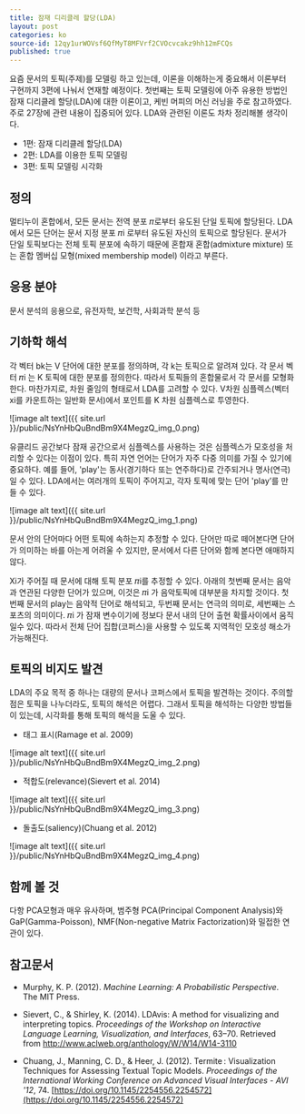 ```yaml
---
title: 잠재 디리클레 할당(LDA) 
layout: post
categories: ko
source-id: 12qy1urWOVsf6QfMyT8MFVrf2CVOcvcakz9hh12mFCQs
published: true
---
```


요즘 문서의 토픽(주제)를 모델링 하고 있는데, 이론을 이해하는게 중요해서 이론부터 구현까지 3편에 나눠서 연재할 예정이다. 첫번째는 토픽 모델링에 아주 유용한 방법인 잠재 디리클레 할당(LDA)에 대한 이론이고, 케빈 머피의 머신 러닝을 주로 참고하였다. 주로 27장에 관련 내용이 집중되어 있다. LDA와 관련된 이론도 차차 정리해볼 생각이다.

* 1편: 잠재 디리클레 할당(LDA)
* 2편: LDA를 이용한 토픽 모델링
* 3편: 토픽 모델링 시각화


## 정의

멀티누이 혼합에서, 모든 문서는 전역 분포 𝜋로부터 유도된 단일 토픽에 할당된다. LDA에서 모든 단어는 문서 지정 분포 𝜋i 로부터 유도된 자신의 토픽으로 할당된다. 문서가 단일 토픽보다는 전체 토픽 분포에 속하기 때문에 혼합재 혼합(admixture mixture) 또는 혼합 멤버십 모형(mixed membership model) 이라고 부른다. 

## 응용 분야

문서 분석의 응용으로, 유전자학, 보건학, 사회과학 분석 등

## 기하학 해석

각 벡터 bk는 V 단어에 대한 분포를 정의하며, 각 k는 토픽으로 알려져 있다. 각 문서 벡터 𝜋i 는 K 토픽에 대한 분포를 정의한다. 따라서 토픽들의 혼합물로서 각 문서를 모형화 한다. 마찬가지로, 차원 줄임의 형태로서  LDA를 고려할 수 있다. V차원 심플렉스(벡터 xi를 카운트하는 일반화 문서)에서 포인트를 K 차원 심플렉스로 투영한다.

![image alt text]({{ site.url }}/public/NsYnHbQuBndBm9X4MegzQ_img_0.png)

유클리드 공간보다 잠재 공간으로서 심플렉스를 사용하는 것은 심플렉스가 모호성을 처리할 수 있다는 이점이 있다. 특히 자연 언어는 단어가 자주 다중 의미를 가질 수 있기에 중요하다. 예를 들어, 'play'는 동사(경기하다 또는 연주하다)로 간주되거나 명사(연극)일 수 있다. LDA에서는 여러개의 토픽이 주어지고, 각자 토픽에 맞는 단어 'play’를 만들 수 있다. 

![image alt text]({{ site.url }}/public/NsYnHbQuBndBm9X4MegzQ_img_1.png)

문서 안의 단어마다 어떤 토픽에 속하는지 추정할 수 있다. 단어만 따로 떼어본다면 단어가 의미하는 바를 아는게 어려울 수 있지만, 문서에서 다른 단어와 함께 본다면 애매하지 않다. 

Xi가 주어질 때 문서에 대해 토픽 분포 𝜋i를 추정할 수 있다. 아래의 첫번째 문서는 음악과 연관된 다양한 단어가 있으며, 이것은 𝜋i 가 음악토픽에 대부분을 차지할 것이다. 첫번째 문서의 play는 음악적 단어로 해석되고, 두번째 문서는 연극의 의미로, 세번째는 스포츠의 의미이다. 𝜋i 가 잠재 변수이기에 정보다 문서 내의 단어 출현 확률사이에서 움직일수 있다. 따라서 전체 단어 집합(코퍼스)을 사용할 수 있도록 지역적인 모호성 해소가 가능해진다. 

   

## 토픽의 비지도 발견

LDA의 주요 목적 중 하나는 대량의 문서나 코퍼스에서 토픽을 발견하는 것이다. 주의할 점은 토픽을 나누더라도, 토픽의 해석은 어렵다. 그래서 토픽을 해석하는 다양한 방법들이 있는데, 시각화를 통해 토픽의 해석을 도울 수 있다.

* 태그 표시(Ramage et al. 2009)

![image alt text]({{ site.url }}/public/NsYnHbQuBndBm9X4MegzQ_img_2.png)

* 적합도(relevance)(Sievert et al. 2014)

![image alt text]({{ site.url }}/public/NsYnHbQuBndBm9X4MegzQ_img_3.png)

* 돌출도(saliency)(Chuang et al. 2012)

![image alt text]({{ site.url }}/public/NsYnHbQuBndBm9X4MegzQ_img_4.png)

##  함께 볼 것

다항 PCA모형과 매우 유사하며, 범주형 PCA(Principal Component Analysis)와 GaP(Gamma-Poisson), NMF(Non-negative Matrix Factorization)와 밀접한 연관이 있다.

##  참고문서

* Murphy, K. P. (2012). *Machine Learning: A Probabilistic Perspective*. The MIT Press.

* Sievert, C., & Shirley, K. (2014). LDAvis: A method for visualizing and interpreting topics. *Proceedings of the Workshop on Interactive Language Learning, Visualization, and Interfaces*, 63–70. Retrieved from http://www.aclweb.org/anthology/W/W14/W14-3110

* Chuang, J., Manning, C. D., & Heer, J. (2012). Termite : Visualization Techniques for Assessing Textual Topic Models. *Proceedings of the International Working Conference on Advanced Visual Interfaces - AVI '12*, 74. [https://doi.org/10.1145/2254556.2254572](https://doi.org/10.1145/2254556.2254572)

